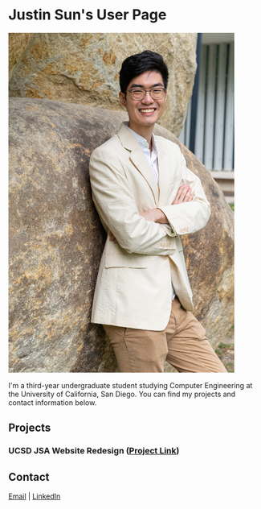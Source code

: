 # Justin Sun's User Page

![Profile Image](img/profile-small.jpg)

I'm a third-year undergraduate student studying Computer Engineering at the University of California, San Diego. You can find my projects and contact information below.

## Projects

### UCSD JSA Website Redesign ([Project Link](https://j1sun.github.io/jsa-redesign/))

## Contact
[Email](mailto:j1sun@ucsd.edu) | [LinkedIn](https://www.linkedin.com/in/j1sun/)